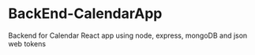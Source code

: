 # BackEnd-CalendarApp
Backend for Calendar React app using node, express, mongoDB and json web tokens
